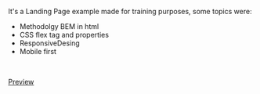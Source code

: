 It's a Landing Page example made for training purposes, some topics were: <br />
<ul>
<li> Methodolgy BEM in html</li>
<li> CSS flex tag and properties</li>
<li>ResponsiveDesing</li>
<li>Mobile first</li>
</ul>
<br />

[Preview](https://arthurgc.github.io/Landing-Page-2.0/)